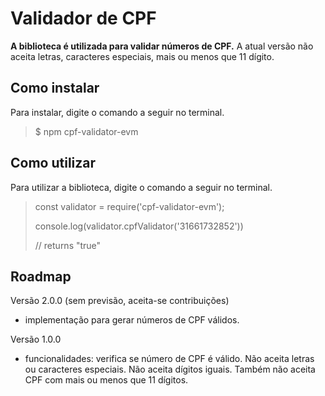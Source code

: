 # Validador de CPF

**A biblioteca é utilizada para validar números de CPF.** A atual versão não aceita letras, caracteres especiais, mais ou menos que 11 dígito.

## Como instalar

Para instalar, digite o comando a seguir no terminal.
> $  npm cpf-validator-evm

## Como utilizar

Para utilizar a biblioteca, digite o comando a seguir no terminal.
> const validator = require('cpf-validator-evm');
>
> console.log(validator.cpfValidator('31661732852'))
>
> // returns "true"

## Roadmap

Versão 2.0.0 (sem previsão, aceita-se contribuições)
- implementação para gerar números de CPF válidos.

Versão 1.0.0
- funcionalidades: verifica se número de CPF é válido. Não aceita letras ou caracteres especiais. Não aceita dígitos iguais. Também não aceita CPF com mais ou menos que 11 dígitos.